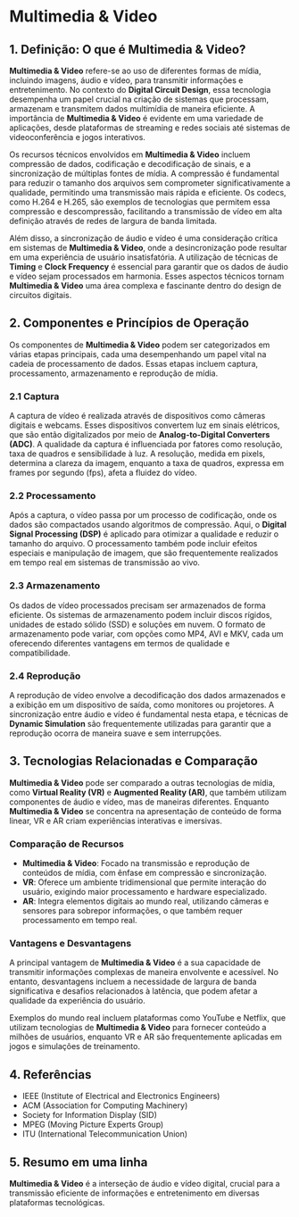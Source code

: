 # Multimedia & Video

## 1. Definição: O que é **Multimedia & Video**?
**Multimedia & Video** refere-se ao uso de diferentes formas de mídia, incluindo imagens, áudio e vídeo, para transmitir informações e entretenimento. No contexto do **Digital Circuit Design**, essa tecnologia desempenha um papel crucial na criação de sistemas que processam, armazenam e transmitem dados multimídia de maneira eficiente. A importância de **Multimedia & Video** é evidente em uma variedade de aplicações, desde plataformas de streaming e redes sociais até sistemas de videoconferência e jogos interativos.

Os recursos técnicos envolvidos em **Multimedia & Video** incluem compressão de dados, codificação e decodificação de sinais, e a sincronização de múltiplas fontes de mídia. A compressão é fundamental para reduzir o tamanho dos arquivos sem comprometer significativamente a qualidade, permitindo uma transmissão mais rápida e eficiente. Os codecs, como H.264 e H.265, são exemplos de tecnologias que permitem essa compressão e descompressão, facilitando a transmissão de vídeo em alta definição através de redes de largura de banda limitada.

Além disso, a sincronização de áudio e vídeo é uma consideração crítica em sistemas de **Multimedia & Video**, onde a desincronização pode resultar em uma experiência de usuário insatisfatória. A utilização de técnicas de **Timing** e **Clock Frequency** é essencial para garantir que os dados de áudio e vídeo sejam processados em harmonia. Esses aspectos técnicos tornam **Multimedia & Video** uma área complexa e fascinante dentro do design de circuitos digitais.

## 2. Componentes e Princípios de Operação
Os componentes de **Multimedia & Video** podem ser categorizados em várias etapas principais, cada uma desempenhando um papel vital na cadeia de processamento de dados. Essas etapas incluem captura, processamento, armazenamento e reprodução de mídia.

### 2.1 Captura
A captura de vídeo é realizada através de dispositivos como câmeras digitais e webcams. Esses dispositivos convertem luz em sinais elétricos, que são então digitalizados por meio de **Analog-to-Digital Converters (ADC)**. A qualidade da captura é influenciada por fatores como resolução, taxa de quadros e sensibilidade à luz. A resolução, medida em pixels, determina a clareza da imagem, enquanto a taxa de quadros, expressa em frames por segundo (fps), afeta a fluidez do vídeo.

### 2.2 Processamento
Após a captura, o vídeo passa por um processo de codificação, onde os dados são compactados usando algoritmos de compressão. Aqui, o **Digital Signal Processing (DSP)** é aplicado para otimizar a qualidade e reduzir o tamanho do arquivo. O processamento também pode incluir efeitos especiais e manipulação de imagem, que são frequentemente realizados em tempo real em sistemas de transmissão ao vivo.

### 2.3 Armazenamento
Os dados de vídeo processados precisam ser armazenados de forma eficiente. Os sistemas de armazenamento podem incluir discos rígidos, unidades de estado sólido (SSD) e soluções em nuvem. O formato de armazenamento pode variar, com opções como MP4, AVI e MKV, cada um oferecendo diferentes vantagens em termos de qualidade e compatibilidade.

### 2.4 Reprodução
A reprodução de vídeo envolve a decodificação dos dados armazenados e a exibição em um dispositivo de saída, como monitores ou projetores. A sincronização entre áudio e vídeo é fundamental nesta etapa, e técnicas de **Dynamic Simulation** são frequentemente utilizadas para garantir que a reprodução ocorra de maneira suave e sem interrupções.

## 3. Tecnologias Relacionadas e Comparação
**Multimedia & Video** pode ser comparado a outras tecnologias de mídia, como **Virtual Reality (VR)** e **Augmented Reality (AR)**, que também utilizam componentes de áudio e vídeo, mas de maneiras diferentes. Enquanto **Multimedia & Video** se concentra na apresentação de conteúdo de forma linear, VR e AR criam experiências interativas e imersivas.

### Comparação de Recursos
- **Multimedia & Video**: Focado na transmissão e reprodução de conteúdos de mídia, com ênfase em compressão e sincronização.
- **VR**: Oferece um ambiente tridimensional que permite interação do usuário, exigindo maior processamento e hardware especializado.
- **AR**: Integra elementos digitais ao mundo real, utilizando câmeras e sensores para sobrepor informações, o que também requer processamento em tempo real.

### Vantagens e Desvantagens
A principal vantagem de **Multimedia & Video** é a sua capacidade de transmitir informações complexas de maneira envolvente e acessível. No entanto, desvantagens incluem a necessidade de largura de banda significativa e desafios relacionados à latência, que podem afetar a qualidade da experiência do usuário.

Exemplos do mundo real incluem plataformas como YouTube e Netflix, que utilizam tecnologias de **Multimedia & Video** para fornecer conteúdo a milhões de usuários, enquanto VR e AR são frequentemente aplicadas em jogos e simulações de treinamento.

## 4. Referências
- IEEE (Institute of Electrical and Electronics Engineers)
- ACM (Association for Computing Machinery)
- Society for Information Display (SID)
- MPEG (Moving Picture Experts Group)
- ITU (International Telecommunication Union)

## 5. Resumo em uma linha
**Multimedia & Video** é a interseção de áudio e vídeo digital, crucial para a transmissão eficiente de informações e entretenimento em diversas plataformas tecnológicas.